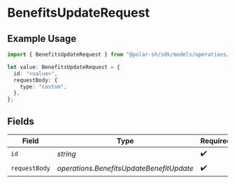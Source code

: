 # BenefitsUpdateRequest

## Example Usage

```typescript
import { BenefitsUpdateRequest } from "@polar-sh/sdk/models/operations/benefitsupdate.js";

let value: BenefitsUpdateRequest = {
  id: "<value>",
  requestBody: {
    type: "custom",
  },
};
```

## Fields

| Field                                    | Type                                     | Required                                 | Description                              |
| ---------------------------------------- | ---------------------------------------- | ---------------------------------------- | ---------------------------------------- |
| `id`                                     | *string*                                 | :heavy_check_mark:                       | N/A                                      |
| `requestBody`                            | *operations.BenefitsUpdateBenefitUpdate* | :heavy_check_mark:                       | N/A                                      |